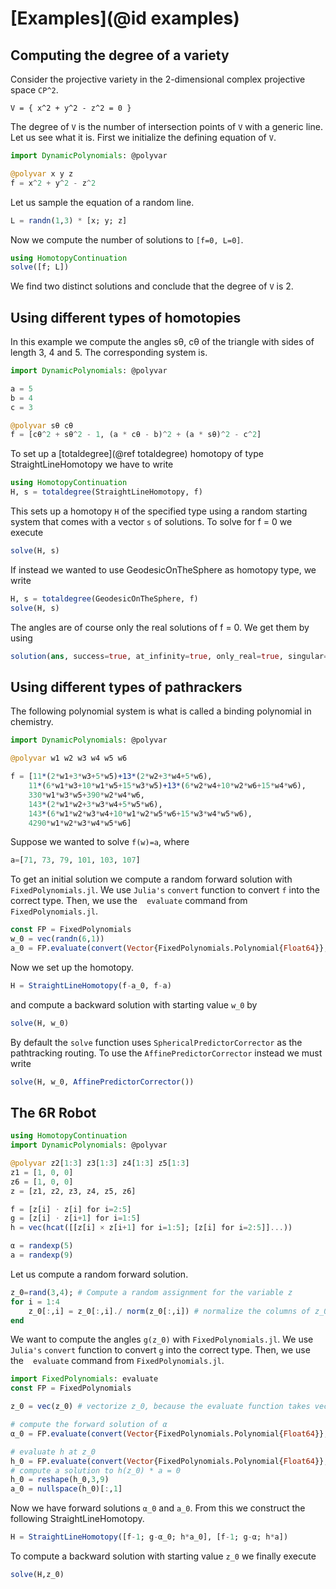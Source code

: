# [Examples](@id examples)


## Computing the degree of a variety
Consider the projective variety in the 2-dimensional complex projective space ``CP^2``.
```
V = { x^2 + y^2 - z^2 = 0 }
```
The degree of ``V`` is the number of intersection points of ``V`` with a generic line.  
Let us see what it is. First we initialize the defining equation of ``V``.
```julia
import DynamicPolynomials: @polyvar

@polyvar x y z
f = x^2 + y^2 - z^2
```
Let us sample the equation of a random line.
```julia
L = randn(1,3) * [x; y; z]
```
Now we compute the number of solutions to ``[f=0, L=0]``.
```julia
using HomotopyContinuation
solve([f; L])
```
We find two distinct solutions and conclude that the degree of ``V`` is 2.

## Using different types of homotopies
In this example we compute the angles sθ, cθ of the triangle with sides of length 3, 4 and 5. The corresponding system is.

```julia
import DynamicPolynomials: @polyvar

a = 5
b = 4
c = 3

@polyvar sθ cθ
f = [cθ^2 + sθ^2 - 1, (a * cθ - b)^2 + (a * sθ)^2 - c^2]
```
To set up a [totaldegree](@ref totaldegree) homotopy of type StraightLineHomotopy we have to write

```julia
using HomotopyContinuation
H, s = totaldegree(StraightLineHomotopy, f)
```

This sets up a homotopy `H` of the specified type using a random starting system that comes with a vector `s` of solutions. To solve for f = 0 we execute

```julia
solve(H, s)
```

If instead we wanted to use GeodesicOnTheSphere as homotopy type, we write

```julia
H, s = totaldegree(GeodesicOnTheSphere, f)
solve(H, s)
```

The angles are of course only the real solutions of f = 0. We get them by using

```julia
solution(ans, success=true, at_infinity=true, only_real=true, singular=true)
```

## Using different types of pathrackers
The following polynomial system is what is called a binding polynomial in chemistry.

```julia
import DynamicPolynomials: @polyvar

@polyvar w1 w2 w3 w4 w5 w6

f = [11*(2*w1+3*w3+5*w5)+13*(2*w2+3*w4+5*w6),
    11*(6*w1*w3+10*w1*w5+15*w3*w5)+13*(6*w2*w4+10*w2*w6+15*w4*w6),
    330*w1*w3*w5+390*w2*w4*w6,
    143*(2*w1*w2+3*w3*w4+5*w5*w6),
    143*(6*w1*w2*w3*w4+10*w1*w2*w5*w6+15*w3*w4*w5*w6),
    4290*w1*w2*w3*w4*w5*w6]
```

Suppose we wanted to solve ``f(w)=a``, where

```julia
a=[71, 73, 79, 101, 103, 107]
```

To get an initial solution we compute a random forward solution with `FixedPolynomials.jl`. We use `Julia's` `convert` function to convert ``f`` into the correct type. Then, we use the ` ` `evaluate` command from `FixedPolynomials.jl`.

```julia
const FP = FixedPolynomials
w_0 = vec(randn(6,1))
a_0 = FP.evaluate(convert(Vector{FixedPolynomials.Polynomial{Float64}}, f), w_0)
```

Now we set up the homotopy.

```julia
H = StraightLineHomotopy(f-a_0, f-a)
```

and compute a backward solution with starting value ``w_0`` by

```julia
solve(H, w_0)
```

By default the `solve` function uses `SphericalPredictorCorrector` as the pathtracking routing. To use the `AffinePredictorCorrector` instead we must write

```julia
solve(H, w_0, AffinePredictorCorrector())
```


## The 6R Robot
```julia
using HomotopyContinuation
import DynamicPolynomials: @polyvar

@polyvar z2[1:3] z3[1:3] z4[1:3] z5[1:3]
z1 = [1, 0, 0]
z6 = [1, 0, 0]
z = [z1, z2, z3, z4, z5, z6]

f = [z[i] ⋅ z[i] for i=2:5]
g = [z[i] ⋅ z[i+1] for i=1:5]
h = vec(hcat([[z[i] × z[i+1] for i=1:5]; [z[i] for i=2:5]]...))

α = randexp(5)
a = randexp(9)
```

Let us compute a random forward solution.

```julia
z_0=rand(3,4); # Compute a random assignment for the variable z
for i = 1:4
    z_0[:,i] = z_0[:,i]./ norm(z_0[:,i]) # normalize the columns of z_0 to norm 1
end
```
We want to compute the angles ``g(z_0)`` with `FixedPolynomials.jl`. We use `Julia's` `convert` function to convert ``g`` into the correct type. Then, we use the ` ` `evaluate` command from `FixedPolynomials.jl`.
```julia
import FixedPolynomials: evaluate
const FP = FixedPolynomials

z_0 = vec(z_0) # vectorize z_0, because the evaluate function takes vectors as input

# compute the forward solution of α
α_0 = FP.evaluate(convert(Vector{FixedPolynomials.Polynomial{Float64}}, g), z_0)

# evaluate h at z_0
h_0 = FP.evaluate(convert(Vector{FixedPolynomials.Polynomial{Float64}}, h), z_0)
# compute a solution to h(z_0) * a = 0
h_0 = reshape(h_0,3,9)
a_0 = nullspace(h_0)[:,1]
```
Now we have forward solutions ``α_0`` and ``a_0``. From this we construct the following StraightLineHomotopy.
```julia
H = StraightLineHomotopy([f-1; g-α_0; h*a_0], [f-1; g-α; h*a])
```
To compute a backward solution with starting value ``z_0`` we finally execute
```julia
solve(H,z_0)
```
